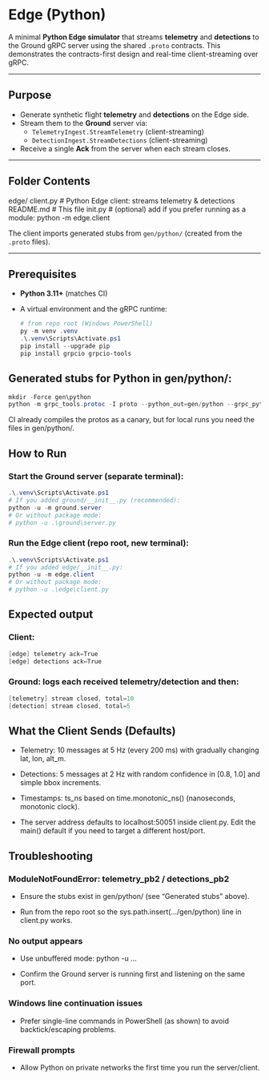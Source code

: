# Edge (Python)

A minimal **Python Edge simulator** that streams **telemetry** and **detections** to the Ground gRPC server using the shared `.proto` contracts. This demonstrates the contracts-first design and real-time client-streaming over gRPC.

---

## Purpose

- Generate synthetic flight **telemetry** and **detections** on the Edge side.
- Stream them to the **Ground** server via:
  - `TelemetryIngest.StreamTelemetry` (client-streaming)
  - `DetectionIngest.StreamDetections` (client-streaming)
- Receive a single **Ack** from the server when each stream closes.

---

## Folder Contents

edge/
client.py # Python Edge client: streams telemetry & detections
README.md # This file
init.py # (optional) add if you prefer running as a module: python -m edge.client

The client imports generated stubs from `gen/python/` (created from the `.proto` files).

---

## Prerequisites

- **Python 3.11+** (matches CI)
- A virtual environment and the gRPC runtime:
  
  ```powershell
  # from repo root (Windows PowerShell)
  py -m venv .venv
  .\.venv\Scripts\Activate.ps1
  pip install --upgrade pip
  pip install grpcio grpcio-tools
  ```

## Generated stubs for Python in gen/python/:

```powershell
mkdir -Force gen\python
python -m grpc_tools.protoc -I proto --python_out=gen/python --grpc_python_out=gen/python proto\telemetry.proto proto\detections.proto
```

CI already compiles the protos as a canary, but for local runs you need the files in gen/python/.

## How to Run

### Start the Ground server (separate terminal):

```powershell
.\.venv\Scripts\Activate.ps1
# If you added ground/__init__.py (recommended):
python -u -m ground.server
# Or without package mode:
# python -u .\ground\server.py
```

### Run the Edge client (repo root, new terminal):

```powershell
.\.venv\Scripts\Activate.ps1
# If you added edge/__init__.py:
python -u -m edge.client
# Or without package mode:
# python -u .\edge\client.py
```

## Expected output

### Client:

```csharp
[edge] telemetry ack=True
[edge] detections ack=True
```

### Ground: logs each received telemetry/detection and then:

```csharp
[telemetry] stream closed, total=10
[detection] stream closed, total=5
```

## What the Client Sends (Defaults)

- Telemetry: 10 messages at 5 Hz (every 200 ms) with gradually changing lat, lon, alt_m.

- Detections: 5 messages at 2 Hz with random confidence in [0.8, 1.0] and simple bbox increments.

- Timestamps: ts_ns based on time.monotonic_ns() (nanoseconds, monotonic clock).

- The server address defaults to localhost:50051 inside client.py. Edit the main() default if you need to target a different host/port.

## Troubleshooting

### ModuleNotFoundError: telemetry_pb2 / detections_pb2

- Ensure the stubs exist in gen/python/ (see “Generated stubs” above).

- Run from the repo root so the sys.path.insert(.../gen/python) line in client.py works.

### No output appears

- Use unbuffered mode: python -u ...

- Confirm the Ground server is running first and listening on the same port.

### Windows line continuation issues

- Prefer single-line commands in PowerShell (as shown) to avoid backtick/escaping problems.

### Firewall prompts

- Allow Python on private networks the first time you run the server/client.